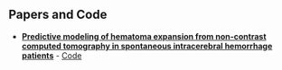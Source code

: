 ## Papers and Code
- **[Predictive modeling of hematoma expansion from non-contrast computed tomography in spontaneous intracerebral hemorrhage patients](https://www.medrxiv.org/content/10.1101/2024.05.14.24307384v2)** - [Code](PyTransKit\Projects\Ironside_2025)
